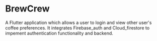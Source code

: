 # BrewCrew
A Flutter application which allows a user to login and view other user's coffee preferences. It integrates Firebase_auth and Cloud_firestore to impement authentication functionality and backend.
